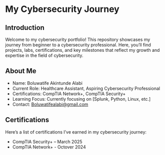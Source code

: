 # My Cybersecurity Journey

## Introduction
Welcome to my cybersecurity portfolio! This repository showcases my journey from beginner to a cybersecurity professional. Here, you’ll find projects, labs, certifications, and key milestones that reflect my growth and expertise in the field of cybersecurity.

## About Me
- Name: Boluwatife Akintunde Alabi
- Current Role: Healthcare Assistant, Aspiring Cybersecurity Professional
- Certifications: CompTIA Network+, CompTIA Security+
- Learning Focus: Currently focusing on [Splunk, Python, Linux, etc.]
- Contact: Boluwatifealabi@gmail.com

## Certifications
Here’s a list of certifications I’ve earned in my cybersecurity journey:
- CompTIA Security+ – March 2025
- CompTIA Network+  - Octover 2024

